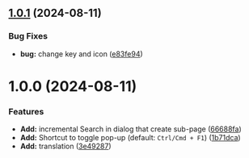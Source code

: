 ## [1.0.1](https://github.com/YU000jp/logseq-plugin-hierarchy-tool/compare/v1.0.0...v1.0.1) (2024-08-11)


### Bug Fixes

* **bug:** change key and icon ([e83fe94](https://github.com/YU000jp/logseq-plugin-hierarchy-tool/commit/e83fe94082234c317d2f92468d88b04b979a9d78))

# 1.0.0 (2024-08-11)


### Features

* **Add:** incremental Search in dialog that create sub-page ([66688fa](https://github.com/YU000jp/logseq-plugin-hierarchy-tool/commit/66688fab94f53fb5f93c9bfca35b4830a3c5b0f8))
* **Add:** Shortcut to toggle pop-up (default: `Ctrl/Cmd + F1`) ([1b71dca](https://github.com/YU000jp/logseq-plugin-hierarchy-tool/commit/1b71dcaa6c9396444c25c21b6c5a72f348ecde7d))
* **Add:** translation ([3e49287](https://github.com/YU000jp/logseq-plugin-hierarchy-tool/commit/3e492872076437af48335ca02deff22b6b4db87d))
